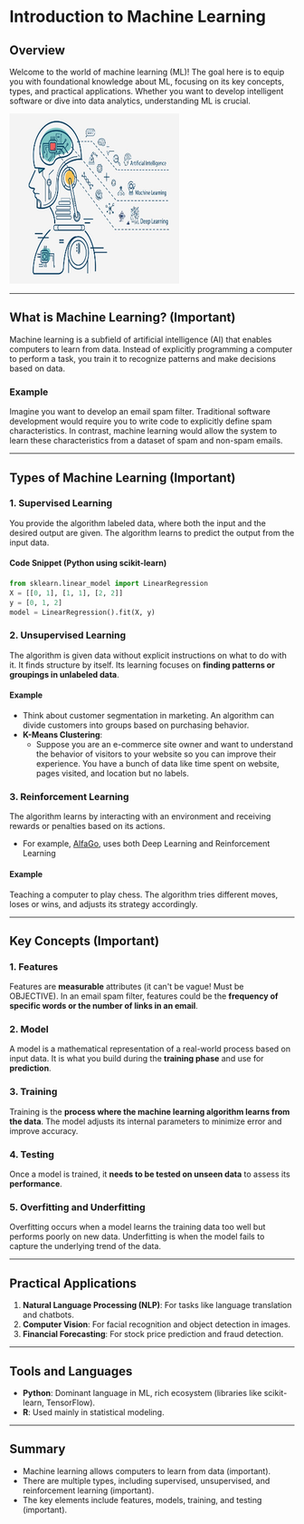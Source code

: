 # Introduction to Machine Learning

## Overview

Welcome to the world of machine learning (ML)! The goal here is to equip you with foundational knowledge about ML, focusing on its key concepts, types, and practical applications. Whether you want to develop intelligent software or dive into data analytics, understanding ML is crucial.

<img src="../assets/image.png" alt="Machine learning text" width="300" height="300"/>

---

## What is Machine Learning? (Important)

Machine learning is a subfield of artificial intelligence (AI) that enables computers to learn from data. Instead of explicitly programming a computer to perform a task, you train it to recognize patterns and make decisions based on data.

### Example

Imagine you want to develop an email spam filter. Traditional software development would require you to write code to explicitly define spam characteristics. In contrast, machine learning would allow the system to learn these characteristics from a dataset of spam and non-spam emails.

---

## Types of Machine Learning (Important)

### 1. Supervised Learning

You provide the algorithm labeled data, where both the input and the desired output are given. The algorithm learns to predict the output from the input data.

#### Code Snippet (Python using scikit-learn)

```python
from sklearn.linear_model import LinearRegression
X = [[0, 1], [1, 1], [2, 2]]
y = [0, 1, 2]
model = LinearRegression().fit(X, y)
```

### 2. Unsupervised Learning

The algorithm is given data without explicit instructions on what to do with it. It finds structure by itself. Its learning focuses on **finding patterns or groupings in unlabeled data**.

#### Example

- Think about customer segmentation in marketing. An algorithm can divide customers into groups based on purchasing behavior.
- **K-Means Clustering**:
  - Suppose you are an e-commerce site owner and want to understand the behavior of visitors to your website so you can improve their experience. You have a bunch of data like time spent on website, pages visited, and location but no labels.

### 3. Reinforcement Learning

The algorithm learns by interacting with an environment and receiving rewards or penalties based on its actions.

- For example, [AlfaGo](https://www.youtube.com/watch?v=WXuK6gekU1Y&pp=ygUTYWxwaGFnbyBkb2N1bWVudGFyeQ%3D%3D), uses both Deep Learning and Reinforcement Learning

#### Example

Teaching a computer to play chess. The algorithm tries different moves, loses or wins, and adjusts its strategy accordingly.

---

## Key Concepts (Important)

### 1. Features

Features are **measurable** attributes (it can't be vague! Must be OBJECTIVE). In an email spam filter, features could be the **frequency of specific words or the number of links in an email**.

### 2. Model

A model is a mathematical representation of a real-world process based on input data. It is what you build during the **training phase** and use for **prediction**.

### 3. Training

Training is the **process where the machine learning algorithm learns from the data**. The model adjusts its internal parameters to minimize error and improve accuracy.

### 4. Testing

Once a model is trained, it **needs to be tested on unseen data** to assess its **performance**.

### 5. Overfitting and Underfitting

Overfitting occurs when a model learns the training data too well but performs poorly on new data. Underfitting is when the model fails to capture the underlying trend of the data.

---

## Practical Applications

1. **Natural Language Processing (NLP)**: For tasks like language translation and chatbots.
2. **Computer Vision**: For facial recognition and object detection in images.
3. **Financial Forecasting**: For stock price prediction and fraud detection.

---

## Tools and Languages

- **Python**: Dominant language in ML, rich ecosystem (libraries like scikit-learn, TensorFlow).
- **R**: Used mainly in statistical modeling.

---

## Summary

- Machine learning allows computers to learn from data (important).
- There are multiple types, including supervised, unsupervised, and reinforcement learning (important).
- The key elements include features, models, training, and testing (important).
